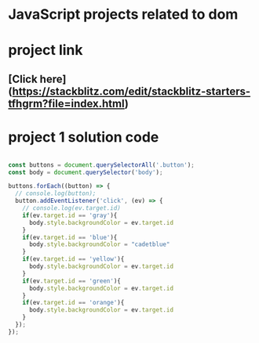 # JavaScript projects related to dom

# project link
## [Click here] (https://stackblitz.com/edit/stackblitz-starters-tfhgrm?file=index.html)

# project 1 solution code

```Javascript

const buttons = document.querySelectorAll('.button');
const body = document.querySelector('body');

buttons.forEach((button) => {
  // console.log(button);
  button.addEventListener('click', (ev) => {
    // console.log(ev.target.id)
    if(ev.target.id == 'gray'){
      body.style.backgroundColor = ev.target.id
    }
    if(ev.target.id == 'blue'){
      body.style.backgroundColor = "cadetblue"
    }
    if(ev.target.id == 'yellow'){
      body.style.backgroundColor = ev.target.id
    }
    if(ev.target.id == 'green'){
      body.style.backgroundColor = ev.target.id
    }
    if(ev.target.id == 'orange'){
      body.style.backgroundColor = ev.target.id
    }
  });
});

```